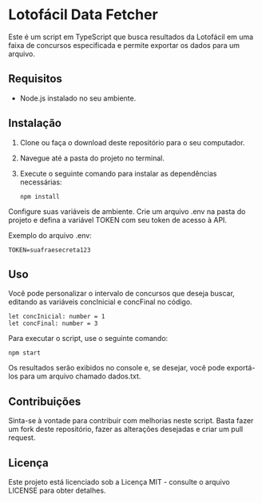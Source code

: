 # Lotofácil Data Fetcher

Este é um script em TypeScript que busca resultados da Lotofácil em uma faixa de concursos especificada e permite exportar os dados para um arquivo.

## Requisitos

- Node.js instalado no seu ambiente.

## Instalação

1. Clone ou faça o download deste repositório para o seu computador.

2. Navegue até a pasta do projeto no terminal.

3. Execute o seguinte comando para instalar as dependências necessárias:

   ```shell
   npm install

Configure suas variáveis de ambiente. Crie um arquivo .env na pasta do projeto e defina a variável TOKEN com seu token de acesso à API.

Exemplo do arquivo .env:

```
TOKEN=suafraesecreta123

```

## Uso

Você pode personalizar o intervalo de concursos que deseja buscar, editando as variáveis concInicial e concFinal no código.


```
let concInicial: number = 1
let concFinal: number = 3

```

Para executar o script, use o seguinte comando:

```
npm start

```


Os resultados serão exibidos no console e, se desejar, você pode exportá-los para um arquivo chamado dados.txt.

## Contribuições

Sinta-se à vontade para contribuir com melhorias neste script. Basta fazer um fork deste repositório, fazer as alterações desejadas e criar um pull request.

## Licença

Este projeto está licenciado sob a Licença MIT - consulte o arquivo LICENSE para obter detalhes.